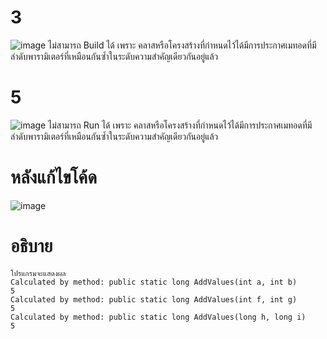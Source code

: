 # 3 # 
![image](https://github.com/ThanaloekKaisai/03376836-OOP-2566-Lab-11/assets/144195683/8e61f0bc-1232-4a5f-b03f-80eb320afa3e)
ไม่สามารถ Build ได้ เพราะ คลาสหรือโครงสร้างที่กำหนดไว้ได้มีการประกาศเมทอดที่มีลำดับพารามิเตอร์ที่เหมือนกันซ้ำในระดับความสำคัญเดียวกันอยู่แล้ว

# 5 # 
![image](https://github.com/ThanaloekKaisai/03376836-OOP-2566-Lab-11/assets/144195683/469f6853-43dd-4a36-bb0e-28654119191c)
ไม่สามารถ Run ได้ เพราะ คลาสหรือโครงสร้างที่กำหนดไว้ได้มีการประกาศเมทอดที่มีลำดับพารามิเตอร์ที่เหมือนกันซ้ำในระดับความสำคัญเดียวกันอยู่แล้ว


# หลังแก้ไขโค้ด #
![image](https://github.com/ThanaloekKaisai/03376836-OOP-2566-Lab-11/assets/144195683/dba55692-5eb7-431c-b703-53190d1c3463)



# อธิบาย #
```
โปรแกรมจะแสดงผล
Calculated by method: public static long AddValues(int a, int b)
5
Calculated by method: public static long AddValues(int f, int g)
5
Calculated by method: public static long AddValues(long h, long i)
5
